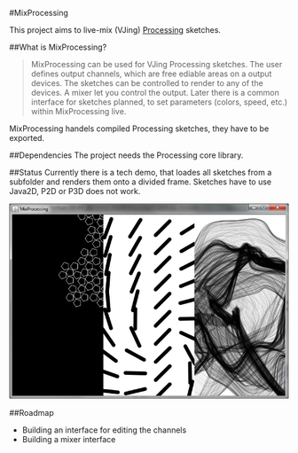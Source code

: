 #MixProcessing

This project aims to live-mix (VJing) [Processing](http://www.processing.org/) sketches. 

##What is MixProcessing?
>MixProcessing can be used for VJing Processing sketches. The user defines output channels, which are free ediable areas on a output devices. The sketches can be controlled to render to any of the devices. A mixer let you control the output. Later there is a common interface for sketches planned, to set parameters (colors, speed, etc.) within MixProcessing live.

MixProcessing handels compiled Processing sketches, they have to be exported.

##Dependencies
The project needs the Processing core library.

##Status
Currently there is a tech demo, that loades all sketches from a subfolder and renders them onto a divided frame. Sketches have to use Java2D, P2D or P3D does not work.

![Demonstration of the current codebase](images/2014-08-12_tech_demo.jpg)

##Roadmap
* Building an interface for editing the channels
* Building a mixer interface
